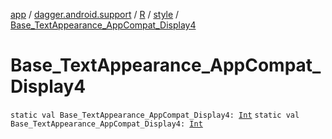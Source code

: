 [app](../../../index.md) / [dagger.android.support](../../index.md) / [R](../index.md) / [style](index.md) / [Base_TextAppearance_AppCompat_Display4](./-base_-text-appearance_-app-compat_-display4.md)

# Base_TextAppearance_AppCompat_Display4

`static val Base_TextAppearance_AppCompat_Display4: `[`Int`](https://kotlinlang.org/api/latest/jvm/stdlib/kotlin/-int/index.html)
`static val Base_TextAppearance_AppCompat_Display4: `[`Int`](https://kotlinlang.org/api/latest/jvm/stdlib/kotlin/-int/index.html)